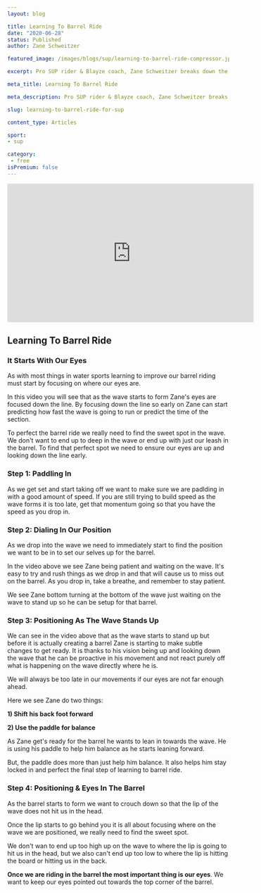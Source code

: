 ```yaml
---
layout: blog

title: Learning To Barrel Ride
date: "2020-06-28"
status: Published
author: Zane Schweitzer

featured_image: /images/blogs/sup/learning-to-barrel-ride-compressor.jpg

excerpt: Pro SUP rider & Blayze coach, Zane Schweitzer breaks down the most important steps to learn to improve your stand up paddle barrel riding.

meta_title: Learning To Barrel Ride

meta_description: Pro SUP rider & Blayze coach, Zane Schweitzer breaks down the most important steps to learn to improve your stand up paddle barrel riding.

slug: learning-to-barrel-ride-for-sup

content_type: Articles

sport:
- sup

category:
 - free
isPremium: false
---
```


<iframe title="Blog iFrame" width="560" height="315" src="https://www.youtube.com/embed/CH7BMLDLUXY" frameborder="0" allow="accelerometer; autoplay; encrypted-media; gyroscope; picture-in-picture" allowfullscreen></iframe>

## **Learning To Barrel Ride**



### It Starts With Our Eyes

As with most things in water sports learning to improve our barrel riding must start by focusing on where our eyes are.



In this video you will see that as the wave starts to form Zane's eyes are focused down the line.  By focusing down the line so early on Zane can start predicting how fast the wave is going to run or predict the time of the section.



To perfect the barrel ride we really need to find the sweet spot in the wave.  We don't want to end up to deep in the wave or end up with just our leash in the barrel.  To find that perfect spot we need to ensure our eyes are up and looking down the line early.

 

### Step 1: Paddling In

As we get set and start taking off we want to make sure we are padlding in with a good amount of speed.  If you are still trying to build speed as the wave forms it is too late, get that momentum going so that you have the speed as you drop in.



### Step 2: Dialing In Our Position

As we drop into the wave we need to immediately start to find the position we want to be in to set our selves up for the barrel.




In the video above we see Zane being patient and waiting on the wave.  It's easy to try and rush things as we drop in and that will cause us to miss out on the barrel.  As you drop in, take a breathe, and remember to stay patient.



We see Zane bottom turning at the bottom of the wave just waiting on the wave to stand up so he can be setup for that barrel.



### Step 3: Positioning As The Wave Stands Up

We can see in the video above that as the wave starts to stand up but before it is actually creating a barrel Zane is starting to make subtle changes to get ready.  It is thanks to his vision being up and looking down the wave that he can be proactive in his movement and not react purely off what is happening on the wave directly where he is.




We will always be too late in our movements if our eyes are not far enough ahead.



Here we see Zane do two things:

**1) Shift his back foot forward**

**2) Use the paddle for balance**



As Zane get's ready for the barrel he wants to lean in towards the wave.  He is using his paddle to help him balance as he starts leaning forward. 


But, the paddle does more than just help him balance.  It also helps him stay locked in and perfect the final step of learning to barrel ride.



### Step 4: Positioning & Eyes In The Barrel

As the barrel starts to form we want to crouch down so that the lip of the wave does not hit us in the head.



Once the lip starts to go behind you it is all about focusing where on the wave we are positioned, we really need to find the sweet spot.  



We don't wan to end up too high up on the wave to where the lip is going to hit us in the head, but we also can't end up too low to where the lip is hitting the board or hitting us in the back.



**Once we are riding in the barrel the most important thing is our eyes**.  We want to keep our eyes pointed out towards the top corner of the barrel.
